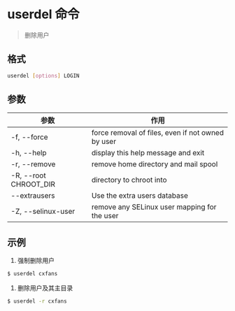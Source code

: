 # userdel 命令

> 删除用户

## 格式

```bash
userdel [options] LOGIN
```

## 参数

| 参数 | 作用 |
| --------- | --------- |
| -f, --force | force removal of files, even if not owned by user |
| -h, --help | display this help message and exit |
| -r, --remove | remove home directory and mail spool |
| -R, --root CHROOT_DIR | directory to chroot into |
| --extrausers | Use the extra users database |
| -Z, --selinux-user | remove any SELinux user mapping for the user |

## 示例

1. 强制删除用户

```bash
$ userdel cxfans
```

1. 删除用户及其主目录

```bash
$ userdel -r cxfans
```
